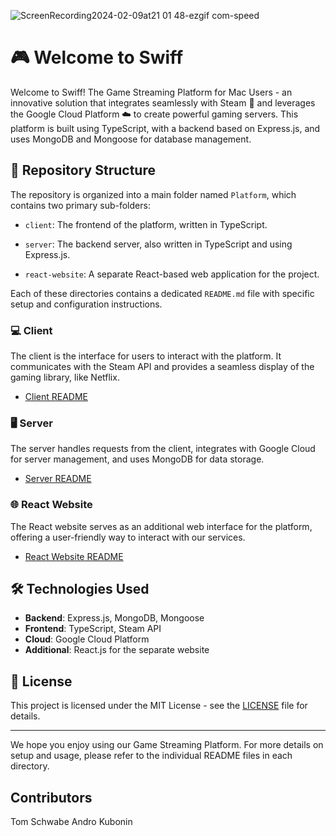 
![ScreenRecording2024-02-09at21 01 48-ezgif com-speed](https://github.com/tomnotthomas/Swiff/assets/126760913/7c8e6fe0-b4d5-4f7e-ab38-6b924d20085d)

# 🎮 Welcome to Swiff

Welcome to Swiff! The Game Streaming Platform for Mac Users - an innovative solution that integrates seamlessly with Steam 🚂 and leverages the Google Cloud Platform ☁️ to create powerful gaming servers. This platform is built using TypeScript, with a backend based on Express.js, and uses MongoDB and Mongoose for database management.

## 📁 Repository Structure

The repository is organized into a main folder named `Platform`, which contains two primary sub-folders:

- `client`: The frontend of the platform, written in TypeScript.
- `server`: The backend server, also written in TypeScript and using Express.js.

- `react-website`: A separate React-based web application for the project.

Each of these directories contains a dedicated `README.md` file with specific setup and configuration instructions.

### 💻 Client

The client is the interface for users to interact with the platform. It communicates with the Steam API and provides a seamless display of the gaming library, like Netflix.

- [Client README](Platform/client/README.md)

### 🖥️ Server

The server handles requests from the client, integrates with Google Cloud for server management, and uses MongoDB for data storage.

- [Server README](Platform/server/README.md)

### 🌐 React Website

The React website serves as an additional web interface for the platform, offering a user-friendly way to interact with our services.

- [React Website README](Platform/react-website/README.md)

## 🛠️ Technologies Used

- **Backend**: Express.js, MongoDB, Mongoose
- **Frontend**: TypeScript, Steam API
- **Cloud**: Google Cloud Platform
- **Additional**: React.js for the separate website

## 📜 License

This project is licensed under the MIT License - see the [LICENSE](LICENSE) file for details.

---

We hope you enjoy using our Game Streaming Platform. For more details on setup and usage, please refer to the individual README files in each directory.






## Contributors
Tom Schwabe
Andro Kubonin



